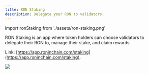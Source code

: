 ```yaml
---
title: RON Staking
description: Delegate your RON to validators.
---
```


import ronStaking from './assets/ron-staking.png'

RON Staking is an app where token holders can choose validators to delegate their RON to, manage their stake, and claim rewards.

Link: [https://app.roninchain.com/staking](https://app.roninchain.com/staking).

<img src={ronStaking} width={1440} />
